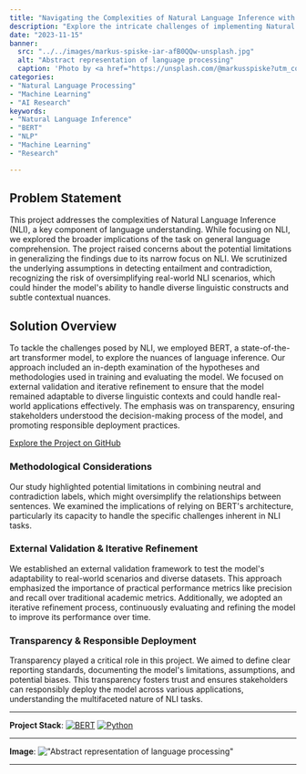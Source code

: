 ```yaml
---
title: "Navigating the Complexities of Natural Language Inference with BERT"
description: "Explore the intricate challenges of implementing Natural Language Inference (NLI) using the BERT model. This project delves into the nuances of language understanding, scrutinizing the assumptions and methods employed, while emphasizing the importance of external validation, iterative refinement, and transparency in responsible NLP model deployment."
date: "2023-11-15"
banner:
  src: "../../images/markus-spiske-iar-afB0QQw-unsplash.jpg"
  alt: "Abstract representation of language processing"
  caption: 'Photo by <a href="https://unsplash.com/@markusspiske?utm_content=creditCopyText&utm_medium=referral&utm_source=unsplash">Markus Spiske</a> on <a href="https://unsplash.com/photos/matrix-movie-still-iar-afB0QQw?utm_content=creditCopyText&utm_medium=referral&utm_source=unsplash">Unsplash</a>'
categories:
- "Natural Language Processing"
- "Machine Learning"
- "AI Research"
keywords:
- "Natural Language Inference"
- "BERT"
- "NLP"
- "Machine Learning"
- "Research"

---
```


## Problem Statement

This project addresses the complexities of Natural Language Inference (NLI), a key component of language understanding. While focusing on NLI, we explored the broader implications of the task on general language comprehension. The project raised concerns about the potential limitations in generalizing the findings due to its narrow focus on NLI. We scrutinized the underlying assumptions in detecting entailment and contradiction, recognizing the risk of oversimplifying real-world NLI scenarios, which could hinder the model's ability to handle diverse linguistic constructs and subtle contextual nuances.

## Solution Overview

To tackle the challenges posed by NLI, we employed BERT, a state-of-the-art transformer model, to explore the nuances of language inference. Our approach included an in-depth examination of the hypotheses and methodologies used in training and evaluating the model. We focused on external validation and iterative refinement to ensure that the model remained adaptable to diverse linguistic contexts and could handle real-world applications effectively. The emphasis was on transparency, ensuring stakeholders understood the decision-making process of the model, and promoting responsible deployment practices.

[Explore the Project on GitHub](https://github.com/yourusername/NLI-Project)

### Methodological Considerations

Our study highlighted potential limitations in combining neutral and contradiction labels, which might oversimplify the relationships between sentences. We examined the implications of relying on BERT's architecture, particularly its capacity to handle the specific challenges inherent in NLI tasks.

### External Validation & Iterative Refinement

We established an external validation framework to test the model's adaptability to real-world scenarios and diverse datasets. This approach emphasized the importance of practical performance metrics like precision and recall over traditional academic metrics. Additionally, we adopted an iterative refinement process, continuously evaluating and refining the model to improve its performance over time.

### Transparency & Responsible Deployment

Transparency played a critical role in this project. We aimed to define clear reporting standards, documenting the model's limitations, assumptions, and potential biases. This transparency fosters trust and ensures stakeholders can responsibly deploy the model across various applications, understanding the multifaceted nature of NLI tasks.

---

**Project Stack**:
[![BERT][BERT]][BERT-url]
[![Python][Python]][Python-url]

---

**Image**:
!["Abstract representation of language processing"](../../images/mahdis-mousavi-hJ5uMIRNg5k-unsplash.jpg 'Photo by <a href="https://unsplash.com/@dissii?utm_content=creditCopyText&utm_medium=referral&utm_source=unsplash">Mahdis Mousavi</a> on <a href="https://unsplash.com/photos/woman-wearing-grey-shirt-hJ5uMIRNg5k?utm_content=creditCopyText&utm_medium=referral&utm_source=unsplash">Unsplash</a>')

[BERT]: https://img.shields.io/badge/BERT-000000?style=for-the-badge&logo=bert&logoColor=white
[BERT-url]: https://huggingface.co/transformers/model_doc/bert.html
[Python]: https://img.shields.io/badge/python-3670A0?style=for-the-badge&logo=python&logoColor=ffdd54
[Python-url]: https://www.python.org/

---
